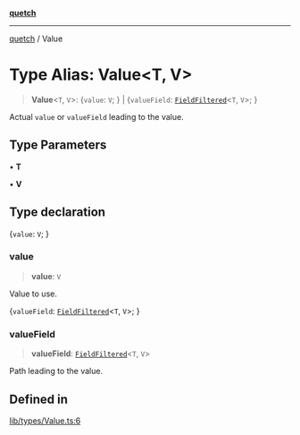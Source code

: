 [**quetch**](../README.md)

***

[quetch](../README.md) / Value

# Type Alias: Value\<T, V\>

> **Value**\<`T`, `V`\>: \{`value`: `V`; \} \| \{`valueField`: [`FieldFiltered`](FieldFiltered.md)\<`T`, `V`\>; \}

Actual `value` or `valueField` leading to the value.

## Type Parameters

• **T**

• **V**

## Type declaration

\{`value`: `V`; \}

### value

> **value**: `V`

Value to use.

\{`valueField`: [`FieldFiltered`](FieldFiltered.md)\<`T`, `V`\>; \}

### valueField

> **valueField**: [`FieldFiltered`](FieldFiltered.md)\<`T`, `V`\>

Path leading to the value.

## Defined in

[lib/types/Value.ts:6](https://github.com/nevoland/quetch/blob/3b1cd3aac672a1a4d2ad52892d4fa09995f51627/lib/types/Value.ts#L6)
